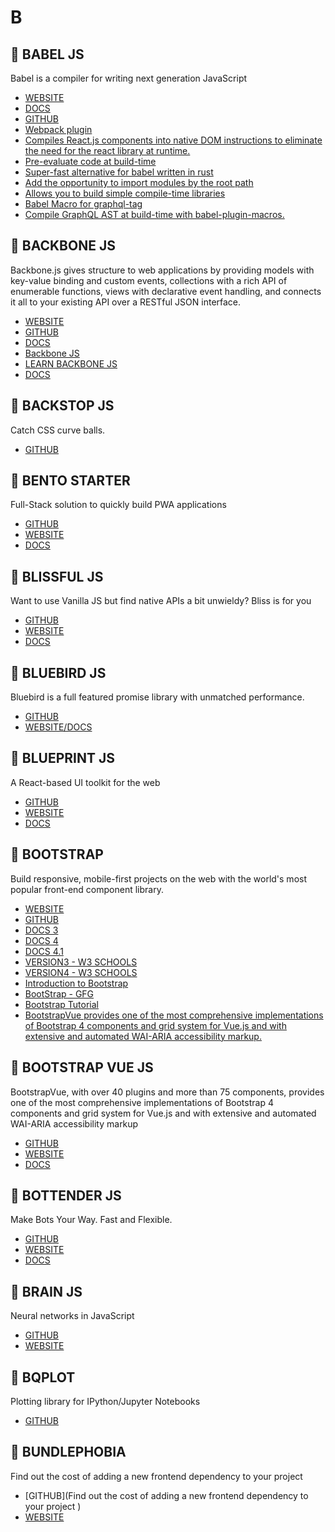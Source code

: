# B

## :rocket: BABEL JS

Babel is a compiler for writing next generation JavaScript

* [WEBSITE](https://babeljs.io/)
* [DOCS](https://babeljs.io/docs/en/)
* [GITHUB](https://github.com/babel/babel)
* [Webpack plugin](https://github.com/babel/babel-loader)
* [Compiles React.js components into native DOM instructions to eliminate the need for the react library at runtime.](https://github.com/sokra/rawact)
* [Pre-evaluate code at build-time](https://github.com/kentcdodds/babel-plugin-preval)
* [Super-fast alternative for babel written in rust](https://github.com/swc-project/swc)
* [Add the opportunity to import modules by the root path](https://github.com/entwicklerstube/babel-plugin-root-import)
* [Allows you to build simple compile-time libraries](https://github.com/kentcdodds/babel-plugin-macros)
* [Babel Macro for graphql-tag](https://github.com/leoasis/graphql-tag.macro)
* [Compile GraphQL AST at build-time with babel-plugin-macros.](https://github.com/evenchange4/graphql.macro)

## :rocket: BACKBONE JS

Backbone.js gives structure to web applications by providing models with key-value binding and custom events, collections with a rich API of enumerable functions, views with declarative event handling, and connects it all to your existing API over a RESTful JSON interface.

* [WEBSITE](http://backbonejs.org/)
* [GITHUB](https://github.com/jashkenas/backbone)
* [DOCS](http://backbonejs.org/docs/backbone.html)
* [Backbone JS](https://www.javatpoint.com/backbonejs-tutorial)
* [LEARN BACKBONE JS](https://in.udacity.com/course/learn-backbonejs--ud990)
* [DOCS](https://devdocs.io/backbone/)

## :rocket: BACKSTOP JS

Catch CSS curve balls.

* [GITHUB](https://github.com/garris/BackstopJS)

## :rocket: BENTO STARTER

Full-Stack solution to quickly build PWA applications

* [GITHUB](https://github.com/kefranabg/bento-starter)
* [WEBSITE](https://bento-starter.firebaseapp.com/home)
* [DOCS](https://bento-starter.netlify.com/)

## :rocket: BLISSFUL JS

Want to use Vanilla JS but find native APIs a bit unwieldy? Bliss is for you

* [GITHUB](https://github.com/LeaVerou/bliss)
* [WEBSITE](https://blissfuljs.com/)
* [DOCS](https://blissfuljs.com/docs.html)

## :rocket: BLUEBIRD JS

Bluebird is a full featured promise library with unmatched performance.

* [GITHUB](https://github.com/petkaantonov/bluebird)
* [WEBSITE/DOCS](http://bluebirdjs.com/docs/getting-started.html)

## :rocket: BLUEPRINT JS

A React-based UI toolkit for the web

* [GITHUB](https://github.com/palantir/blueprint)
* [WEBSITE](https://blueprintjs.com/)
* [DOCS](https://blueprintjs.com/docs/)

## :rocket: BOOTSTRAP

Build responsive, mobile-first projects on the web with the world's most popular front-end component library.

* [WEBSITE](https://getbootstrap.com/)
* [GITHUB](https://github.com/twbs/bootstrap)
* [DOCS 3](https://devdocs.io/bootstrap~3/)
* [DOCS 4](https://devdocs.io/bootstrap~4/)
* [DOCS 4.1](https://getbootstrap.com/docs/4.1/layout/overview/)
* [VERSION3 - W3 SCHOOLS](https://www.w3schools.com/bootstrap/default.asp)
* [VERSION4 - W3 SCHOOLS](https://www.w3schools.com/bootstrap4/default.asp)
* [Introduction to Bootstrap](https://www.edx.org/course/introduction-to-bootstrap-a-tutorial-1)
* [BootStrap - GFG](https://www.geeksforgeeks.org/beginning-bootstrap-part-1/)
* [Bootstrap Tutorial](https://www.javatpoint.com/bootstrap-tutorial)
* [BootstrapVue provides one of the most comprehensive implementations of Bootstrap 4 components and grid system for Vue.js and with extensive and automated WAI-ARIA accessibility markup.](https://github.com/bootstrap-vue/bootstrap-vue)

## :rocket: BOOTSTRAP VUE JS

BootstrapVue, with over 40 plugins and more than 75 components, provides one of the most comprehensive implementations of Bootstrap 4 components and grid system for Vue.js and with extensive and automated WAI-ARIA accessibility markup

* [GITHUB](https://github.com/bootstrap-vue/bootstrap-vue)
* [WEBSITE](https://bootstrap-vue.js.org/)
* [DOCS](https://bootstrap-vue.js.org/docs)

## :rocket: BOTTENDER JS

Make Bots Your Way. Fast and Flexible.

* [GITHUB](https://github.com/Yoctol/bottender)
* [WEBSITE](https://bottender.js.org/)
* [DOCS](https://bottender.js.org/docs/GettingStarted)

## :rocket: BRAIN JS

Neural networks in JavaScript

* [GITHUB](https://github.com/BrainJS/brain.js)
* [WEBSITE](https://brain.js.org/)

## :rocket: BQPLOT

Plotting library for IPython/Jupyter Notebooks

* [GITHUB](https://github.com/bloomberg/bqplot)

## :rocket: BUNDLEPHOBIA

Find out the cost of adding a new frontend dependency to your project

* [GITHUB](Find out the cost of adding a new frontend dependency to your project )
* [WEBSITE](https://bundlephobia.com/)
